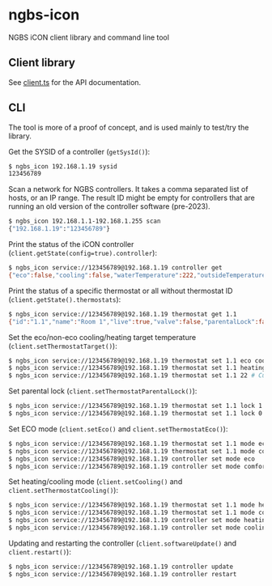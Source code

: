 # ngbs-icon

NGBS iCON client library and command line tool

## Client library

See [client.ts](blob/main/src/client.ts) for the API documentation.

## CLI

The tool is more of a proof of concept, and is used mainly to test/try the library.

Get the SYSID of a controller (`getSysId()`):

```bash
$ ngbs_icon 192.168.1.19 sysid
123456789
```

Scan a network for NGBS controllers. It takes a comma separated list of hosts, or an IP range. The result ID
might be empty for controllers that are running an old version of the controller software (pre-2023).

```bash
$ ngbs_icon 192.168.1.1-192.168.1.255 scan
{"192.168.1.19":"123456789"}
```

Print the status of the iCON controller (`client.getState(config=true).controller`):

```bash
$ ngbs_icon service://123456789@192.168.1.19 controller get
{"eco":false,"cooling":false,"waterTemperature":222,"outsideTemperature":222,"midpoints":{"heating":23,"cooling":23,"ecoHeating":20,"ecoCooling":26},"firmwareVersion":1079,"configVersion":"20230110173134","timezone":"UTC","uptime":21,"config":{"name":"Test Controller","mixingValve":0,"thermostatHysteresis":0.5}}
```

 Print the status of a specific thermostat or all without thermostat ID (`client.getState().thermostats`):

```bash
$ ngbs_icon service://123456789@192.168.1.19 thermostat get 1.1
{"id":"1.1","name":"Room 1","live":true,"valve":false,"parentalLock":false,"eco":false,"ecoFollowsMaster":true,"cooling":false,"temperature":24.4,"humidity":38.2,"dew":10.2,"dewProtection":false,"frost":false,"target":23.5,"targets":{"heating":23.5,"cooling":27,"ecoHeating":18,"ecoCooling":27},"floorHeatingOffset":1,"floorCoolingOffset":0,"limit":5}
```

Set the eco/non-eco cooling/heating target temperature (`client.setThermostatTarget()`):

```bash
$ ngbs_icon service://123456789@192.168.1.19 thermostat set 1.1 eco cooling 24 # ECO heating
$ ngbs_icon service://123456789@192.168.1.19 thermostat set 1.1 heating 23 # Comfort heating
$ ngbs_icon service://123456789@192.168.1.19 thermostat set 1.1 22 # Current mode
```

Set parental lock (`client.setThermostatParentalLock()`):

```bash
$ ngbs_icon service://123456789@192.168.1.19 thermostat set 1.1 lock 1
$ ngbs_icon service://123456789@192.168.1.19 thermostat set 1.1 lock 0
```

Set ECO mode (`client.setEco()` and `client.setThermostatEco()`):

```bash
$ ngbs_icon service://123456789@192.168.1.19 thermostat set 1.1 mode eco
$ ngbs_icon service://123456789@192.168.1.19 thermostat set 1.1 mode comfort
$ ngbs_icon service://123456789@192.168.1.19 controller set mode eco
$ ngbs_icon service://123456789@192.168.1.19 controller set mode comfort
```

Set heating/cooling mode (`client.setCooling()` and `client.setThermostatCooling()`):

```bash
$ ngbs_icon service://123456789@192.168.1.19 thermostat set 1.1 mode heating
$ ngbs_icon service://123456789@192.168.1.19 thermostat set 1.1 mode cooling
$ ngbs_icon service://123456789@192.168.1.19 controller set mode heating
$ ngbs_icon service://123456789@192.168.1.19 controller set mode cooling
```

Updating and restarting the controller (`client.softwareUpdate()` and `client.restart()`):

```bash
$ ngbs_icon service://123456789@192.168.1.19 controller update
$ ngbs_icon service://123456789@192.168.1.19 controller restart
```
